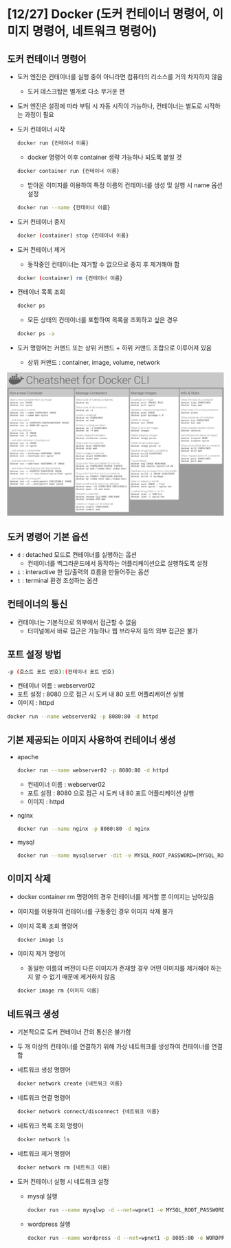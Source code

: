 # [12/27] Docker (도커 컨테이너 명령어, 이미지 명령어, 네트워크 명령어)

## 도커 컨테이너 명령어

- 도커 엔진은 컨테이너를 실행 중이 아니라면 컴퓨터의 리소스를 거의 차지하지 않음
    - 도커 데스크탑은 별개로 다소 무거운 편
- 도커 엔진은 설정에 따라 부팅 시 자동 시작이 가능하나, 컨테이너는 별도로 시작하는 과정이 필요
- 도커 컨테이너 시작

    ```bash
    docker run {컨테이너 이름}
    ```

    - docker 명령어 이후 container 생략 가능하나 되도록 붙일 것

    ```bash
    docker container run {컨테이너 이름}
    ```

    - 받아온 이미지를 이용하여 특정 이름의 컨테이너를 생성 및 실행 시 name 옵션 설정

    ```bash
    docker run --name {컨테이너 이름}
    ```

- 도커 컨테이너 중지

    ```bash
    docker (container) stop {컨테이너 이름}
    ```

- 도커 컨테이너 제거
    - 동작중인 컨테이너는 제거할 수 없으므로 중지 후 제거해야 함

    ```bash
    docker (container) rm {컨테이너 이름}
    ```

- 컨테이너 목록 조회

    ```bash
    docker ps
    ```

    - 모든 상태의 컨테이너를 포함하여 목록을 조회하고 싶은 경우

    ```bash
    docker ps -a
    ```

- 도커 명령어는 커맨드 또는 상위 커맨드 + 하위 커맨드 조합으로 이루어져 있음
    - 상위 커맨드 : container, image, volume, network

![](docs/37.png)

## 도커 명령어 기본 옵션

- `d` : detached 모드로 컨테이너를 실행하는 옵션
  - 컨테이너를 백그라운드에서 동작하는 어플리케이션으로 실행하도록 설정
- `i` : interactive 한 입/출력의 흐름을 만들어주는 옵션
- `t` : terminal 환경 조성하는 옵션

## 컨테이너의 통신

- 컨테이너는 기본적으로 외부에서 접근할 수 없음
    - 터미널에서 바로 접근은 가능하나 웹 브라우저 등의 외부 접근은 불가

## 포트 설정 방법

```bash
-p (호스트 포트 번호):(컨테이너 포트 번호)
```

- 컨테이너 이름 : webserver02
- 포트 설정 : 8080 으로 접근 시 도커 내 80 포트 어플리케이션 실행
- 이미지 : httpd

```bash
docker run --name webserver02 -p 8080:80 -d httpd
```

## 기본 제공되는 이미지 사용하여 컨테이너 생성

- apache

    ```bash
    docker run --name webserver02 -p 8080:80 -d httpd
    ```

    - 컨테이너 이름 : webserver02
    - 포트 설정 : 8080 으로 접근 시 도커 내 80 포트 어플리케이션 실행
    - 이미지 : httpd
- nginx

    ```bash
    docker run --name nginx -p 8080:80 -d nginx
    ```

- mysql

    ```bash
    docker run --name mysqlserver -dit -e MYSQL_ROOT_PASSWORD={MYSQL_ROOT_PASSWORD} mysql
    ```


## 이미지 삭제

- docker container rm 명령어의 경우 컨테이너를 제거할 뿐 이미지는 남아있음
- 이미지를 이용하여 컨테이너를 구동중인 경우 이미지 삭제 불가
- 이미지 목록 조회 명령어

    ```bash
    docker image ls
    ```

- 이미지 제거 명령어
    - 동일한 이름의 버전이 다른 이미지가 존재할 경우 어떤 이미지를 제거해야 하는지 알 수 없기 때문에 제거하지 않음

    ```bash
    docker image rm {이미지 이름}
    ```


## 네트워크 생성

- 기본적으로 도커 컨테이너 간의 통신은 불가함
- 두 개 이상의 컨테이너를 연결하기 위해 가상 네트워크를 생성하여 컨테이너를 연결함
- 네트워크 생성 명령어

    ```bash
    docker network create {네트워크 이름}
    ```

- 네트워크 연결 명령어

    ```bash
    docker network connect/disconnect {네트워크 이름}
    ```

- 네트워크 목록 조회 명령어

    ```bash
    docker network ls
    ```

- 네트워크 제거 명령어

    ```bash
    docker network rm {네트워크 이름}
    ```

- 도커 컨테이너 실행 시 네트워크 설정
    - mysql 실행

        ```bash
        docker run --name mysqlwp -d --net=wpnet1 -e MYSQL_ROOT_PASSWORD={MYSQL_ROOT_PASSWORD} -e MYSQL_DATABASE={MYSQL_DATABASE} -e MYSQL_USER={MYSQL_USER} -e MYSQL_PASSWORD={MYSQL_PASSWORD} mysql --character-set-server=utf8mb4 --collation-server=utf8mb4_unicode_ci --default-authentication-plugin=mysql_native_password
        ```

    - wordpress 실행

        ```bash
        docker run --name wordpress -d --net=wpnet1 -p 8085:80 -e WORDPRESS_DB_HOST={WORDPRESS_DB_HOST} -e WORDPRESS_DB_NAME={WORDPRESS_DB_NAME} -e WORDPRESS_DB_USER={WORDPRESS_DB_USER} -e WORDPRESS_DB_PASSWORD={WORDPRESS_DB_PASSWORD} wordpress
        ```
